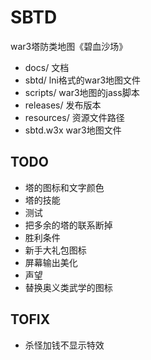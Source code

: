 # SBTD

war3塔防类地图《碧血沙场》

- docs/ 文档
- sbtd/ lni格式的war3地图文件
- scripts/ war3地图的jass脚本
- releases/ 发布版本
- resources/ 资源文件路径
- sbtd.w3x  war3地图文件

## TODO
- 塔的图标和文字颜色
- 塔的技能
- 测试
- 把多余的塔的联系断掉
- 胜利条件
- 新手大礼包图标
- 屏幕输出美化
- 声望
- 替换奥义类武学的图标

## TOFIX
- 杀怪加钱不显示特效